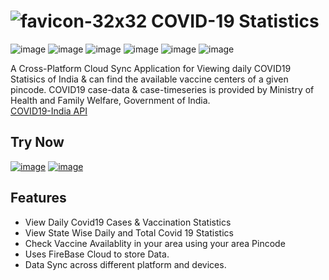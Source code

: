 
# ![favicon-32x32](https://user-images.githubusercontent.com/68506823/128122053-da6b0ed7-5bf9-4b2b-884d-0a9a9df47042.png) COVID-19 Statistics 


![image](https://img.shields.io/badge/Flutter-02569B?style=for-the-badge&logo=flutter&logoColor=white)
![image](https://img.shields.io/badge/Dart-0175C2?style=for-the-badge&logo=dart&logoColor=white)
![image](https://img.shields.io/badge/firebase-ffca28?style=for-the-badge&logo=firebase&logoColor=black)
![image](https://img.shields.io/badge/Material--UI-0081CB?style=for-the-badge&logo=material-ui&logoColor=white)
![image](https://img.shields.io/badge/Google%20Analytics-E37400?style=for-the-badge&logo=google%20analytics&logoColor=white)
![image](https://img.shields.io/badge/Visual_Studio_Code-0078D4?style=for-the-badge&logo=visual%20studio%20code&logoColor=white)
<!-- ![image](https://img.shields.io/badge/{TEXT}-{HEX-COLOR}?style=for-the-badge&logo={LOGO-NAME}&logoColor=white) -->


A Cross-Platform Cloud Sync Application for Viewing daily COVID19 Statisics of India & can find the available vaccine centers of a given pincode.
COVID19 case-data & case-timeseries is provided by Ministry of Health and Family Welfare, Government of India.
<br>
<a href="https://api.covid19india.org/" target="_blank"> COVID19-India API </a>


## Try Now
<a href="https://github.com/utgupta27/covid19_stats/releases/download/1.0/Covid19_Statistics_v1.0.apk" target="_blank">![image](https://img.shields.io/badge/Android-3DDC84?style=for-the-badge&logo=android&logoColor=white)</a> <a href="https://learningfirebase-7cd69.web.app/" target="_blank">![image](https://img.shields.io/badge/Google_chrome-4285F4?style=for-the-badge&logo=Google-chrome&logoColor=white)</a>


<!--     https://task-organiser-d08f8.web.app/ -->


## Features
  - View Daily Covid19 Cases & Vaccination Statistics
  - View State Wise Daily and Total Covid 19 Statistics
  - Check Vaccine Availablity in your area using your area Pincode
  - Uses FireBase Cloud to store Data.
  - Data Sync across different platform and devices.



